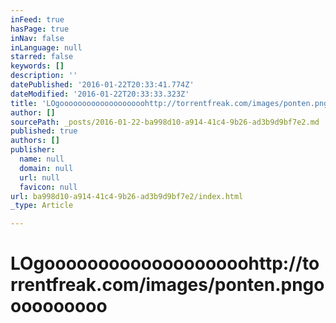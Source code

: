 ```yaml
---
inFeed: true
hasPage: true
inNav: false
inLanguage: null
starred: false
keywords: []
description: ''
datePublished: '2016-01-22T20:33:41.774Z'
dateModified: '2016-01-22T20:33:33.323Z'
title: 'LOgooooooooooooooooooohttp://torrentfreak.com/images/ponten.pngoooooooooo'
author: []
sourcePath: _posts/2016-01-22-ba998d10-a914-41c4-9b26-ad3b9d9bf7e2.md
published: true
authors: []
publisher:
  name: null
  domain: null
  url: null
  favicon: null
url: ba998d10-a914-41c4-9b26-ad3b9d9bf7e2/index.html
_type: Article

---
```

# LOgooooooooooooooooooohttp://torrentfreak.com/images/ponten.pngoooooooooo